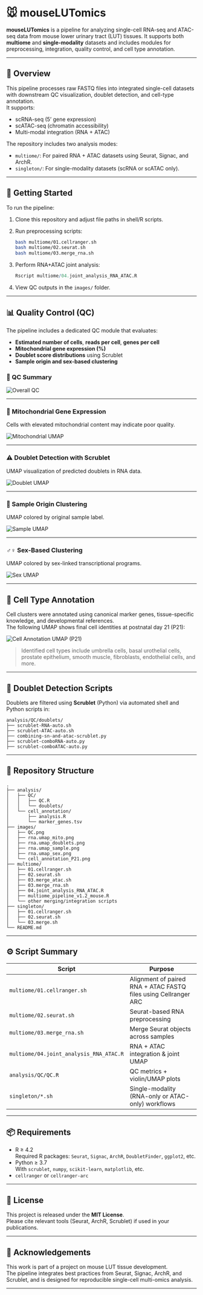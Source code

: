 # 🐭 mouseLUTomics

**mouseLUTomics** is a pipeline for analyzing single-cell RNA-seq and ATAC-seq data from mouse lower urinary tract (LUT) tissues. It supports both **multiome** and **single-modality** datasets and includes modules for preprocessing, integration, quality control, and cell type annotation.

---

## 🔬 Overview

This pipeline processes raw FASTQ files into integrated single-cell datasets with downstream QC visualization, doublet detection, and cell-type annotation.  
It supports:

- scRNA-seq (5’ gene expression)
- scATAC-seq (chromatin accessibility)
- Multi-modal integration (RNA + ATAC)

The repository includes two analysis modes:

- `multiome/`: For paired RNA + ATAC datasets using Seurat, Signac, and ArchR.
- `singleton/`: For single-modality datasets (scRNA or scATAC only).

---

## 🚀 Getting Started

To run the pipeline:

1. Clone this repository and adjust file paths in shell/R scripts.
2. Run preprocessing scripts:

   ```bash
   bash multiome/01.cellranger.sh
   bash multiome/02.seurat.sh
   bash multiome/03.merge_rna.sh
   ```

3. Perform RNA+ATAC joint analysis:

   ```R
   Rscript multiome/04.joint_analysis_RNA_ATAC.R
   ```

4. View QC outputs in the `images/` folder.

---

## 📊 Quality Control (QC)

The pipeline includes a dedicated QC module that evaluates:

- **Estimated number of cells**, **reads per cell**, **genes per cell**
- **Mitochondrial gene expression (%)**
- **Doublet score distributions** using Scrublet
- **Sample origin and sex-based clustering**

### 📌 QC Summary

![Overall QC](images/QC.png)

---

### 🔋 Mitochondrial Gene Expression

Cells with elevated mitochondrial content may indicate poor quality.

![Mitochondrial UMAP](images/rna.umap_mito.png)

---

### ⚠️ Doublet Detection with Scrublet

UMAP visualization of predicted doublets in RNA data.

![Doublet UMAP](images/rna.umap_doublets.png)

---

### 🧬 Sample Origin Clustering

UMAP colored by original sample label.

![Sample UMAP](images/rna.umap_sample.png)

---

### ♂️♀️ Sex-Based Clustering

UMAP colored by sex-linked transcriptional programs.

![Sex UMAP](images/rna.umap_sex.png)

---

## 🧾 Cell Type Annotation

Cell clusters were annotated using canonical marker genes, tissue-specific knowledge, and developmental references.  
The following UMAP shows final cell identities at postnatal day 21 (P21):

![Cell Annotation UMAP (P21)](images/cell_annotation_P21.png)

> Identified cell types include umbrella cells, basal urothelial cells, prostate epithelium, smooth muscle, fibroblasts, endothelial cells, and more.

---

## 🧼 Doublet Detection Scripts

Doublets are filtered using **Scrublet** (Python) via automated shell and Python scripts in:

```
analysis/QC/doublets/
├── scrublet-RNA-auto.sh
├── scrublet-ATAC-auto.sh
├── combining-sn-and-atac-scrublet.py
├── scrublet-comboRNA-auto.py
├── scrublet-comboATAC-auto.py
```

---

## 📁 Repository Structure

```
.
├── analysis/
│   ├── QC/
│   │   ├── QC.R
│   │   └── doublets/
│   └── cell_annotation/
│       ├── analysis.R
│       └── marker_genes.tsv
├── images/
│   ├── QC.png
│   ├── rna.umap_mito.png
│   ├── rna.umap_doublets.png
│   ├── rna.umap_sample.png
│   ├── rna.umap_sex.png
│   └── cell_annotation_P21.png
├── multiome/
│   ├── 01.cellranger.sh
│   ├── 02.seurat.sh
│   ├── 03.merge_atac.sh
│   ├── 03.merge_rna.sh
│   ├── 04.joint_analysis_RNA_ATAC.R
│   ├── multiome_pipeline_v1.2_mouse.R
│   └── other merging/integration scripts
├── singleton/
│   ├── 01.cellranger.sh
│   ├── 02.seurat.sh
│   └── 03.merge.sh
└── README.md
```

---

## ⚙️ Script Summary

| Script | Purpose |
|--------|---------|
| `multiome/01.cellranger.sh` | Alignment of paired RNA + ATAC FASTQ files using Cellranger ARC |
| `multiome/02.seurat.sh`     | Seurat-based RNA preprocessing |
| `multiome/03.merge_rna.sh`  | Merge Seurat objects across samples |
| `multiome/04.joint_analysis_RNA_ATAC.R` | RNA + ATAC integration & joint UMAP |
| `analysis/QC/QC.R`          | QC metrics + violin/UMAP plots |
| `singleton/*.sh`            | Single-modality (RNA-only or ATAC-only) workflows |

---

## 📦 Requirements

- R ≥ 4.2  
  Required R packages: `Seurat`, `Signac`, `ArchR`, `DoubletFinder`, `ggplot2`, etc.  
- Python ≥ 3.7  
  With `scrublet`, `numpy`, `scikit-learn`, `matplotlib`, etc.  
- `cellranger` or `cellranger-arc`

---

## 📄 License

This project is released under the **MIT License**.  
Please cite relevant tools (Seurat, ArchR, Scrublet) if used in your publications.

---

## 🙌 Acknowledgements

This work is part of a project on mouse LUT tissue development.  
The pipeline integrates best practices from Seurat, Signac, ArchR, and Scrublet, and is designed for reproducible single-cell multi-omics analysis.

---
